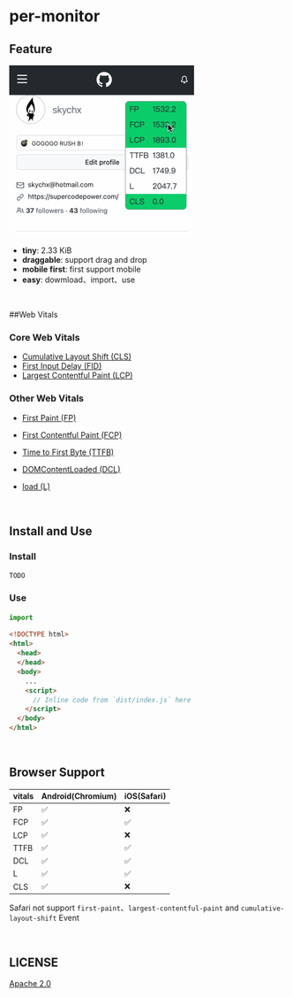 # per-monitor



## Feature

![](doc/img/demo.gif)

- **tiny**: 2.33 KiB
- **draggable**: support drag and drop
- **mobile first**: first support mobile
- **easy**: dowmload、import、use

<br />

##Web Vitals

### Core Web Vitals

- [Cumulative Layout Shift (CLS)](https://web.dev/cls/)
- [First Input Delay (FID)](https://web.dev/fid/)
- [Largest Contentful Paint (LCP)](https://web.dev/lcp/)



### Other Web Vitals

- [First Paint (FP)](https://developer.mozilla.org/en-US/docs/Glossary/First_paint)

- [First Contentful Paint (FCP)](https://web.dev/fcp/)
- [Time to First Byte (TTFB)](https://web.dev/ttfb/)
- [DOMContentLoaded (DCL)](https://developer.mozilla.org/en-US/docs/Web/API/Window/DOMContentLoaded_event)
- [load (L)](https://developer.mozilla.org/en-US/docs/Web/API/Window/load_event)

<br />

## Install and Use

### Install

```
TODO
```



### Use

```typescript
import 
```



```html
<!DOCTYPE html>
<html>
  <head>
  </head>
  <body>
    ...
    <script>
      // Inline code from `dist/index.js` here
    </script>
  </body>
</html>
```

<br />

## Browser Support

| vitals | Android(Chromium) | iOS(Safari) |
| ------ | ----------------- | ----------- |
| FP     | ✅                 | ❌           |
| FCP    | ✅                 | ✅           |
| LCP    | ✅                 | ❌           |
| TTFB   | ✅                 | ✅           |
| DCL    | ✅                 | ✅           |
| L      | ✅                 | ✅           |
| CLS    | ✅                 | ❌           |

Safari not support `first-paint`、`largest-contentful-paint` and `cumulative-layout-shift` Event

<br />

## LICENSE

[Apache 2.0](/LICENSE)

